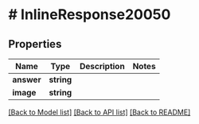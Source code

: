 # # InlineResponse20050

## Properties

Name | Type | Description | Notes
------------ | ------------- | ------------- | -------------
**answer** | **string** |  | 
**image** | **string** |  | 

[[Back to Model list]](../../README.md#documentation-for-models) [[Back to API list]](../../README.md#documentation-for-api-endpoints) [[Back to README]](../../README.md)


